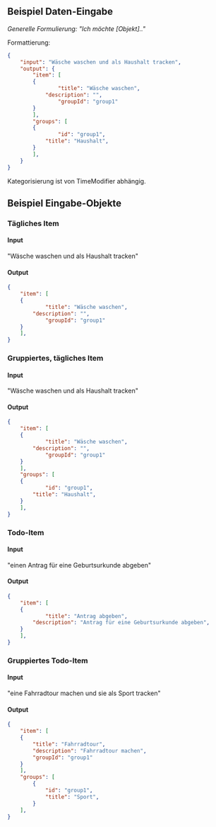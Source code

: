 ## Beispiel Daten-Eingabe
*Generelle Formulierung:*
*"Ich möchte [Objekt].."*

Formattierung:
```json
{
    "input": "Wäsche waschen und als Haushalt tracken",
    "output": {
	    "item": [
		{
	            "title": "Wäsche waschen",
		    "description": "",
	            "groupId": "group1"
		}
	    ],
	    "groups": [
		{
	            "id": "group1",
		    "title": "Haushalt",
		}
	    ],
	}
}
```

Kategorisierung ist von TimeModifier abhängig.

## Beispiel Eingabe-Objekte
### Tägliches Item
#### Input
"Wäsche waschen und als Haushalt tracken"
#### Output
```json
{	
    "item": [
	{
            "title": "Wäsche waschen",
	    "description": "",
            "groupId": "group1"
	}
    ],
}
```
### Gruppiertes, tägliches Item
#### Input
"Wäsche waschen und als Haushalt tracken"
#### Output
```json
{	
    "item": [
	{
            "title": "Wäsche waschen",
	    "description": "",
            "groupId": "group1"
	}
    ],
    "groups": [
	{
            "id": "group1",
	    "title": "Haushalt",
	}
    ],
}
```


### Todo-Item
#### Input
"einen Antrag für eine Geburtsurkunde abgeben"
#### Output
```json
{
    "item": [
	{
            "title": "Antrag abgeben",
	    "description": "Antrag für eine Geburtsurkunde abgeben",
	}
    ],
}	
```


### Gruppiertes Todo-Item
#### Input
"eine Fahrradtour machen und sie als Sport tracken"
#### Output
```json
{
    "item": [
	{
	    "title": "Fahrradtour",
	    "description": "Fahrradtour machen",
	    "groupId": "group1"
	}
    ],
    "groups": [
        {
            "id": "group1",
            "title": "Sport",
        }
    ],
}	
```
